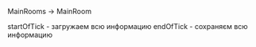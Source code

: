 MainRooms -> MainRoom

startOfTick - загружаем всю информацию
endOfTick - сохраняєм всю информацию


